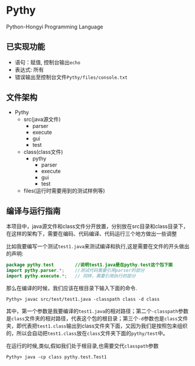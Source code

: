 # Pythy
Python-Hongyi Programming Language

## 已实现功能
+ 语句：赋值, 控制台输出`echo`
+ 表达式: 所有
+ 错误输出至控制台文件`Pythy/files/console.txt`

## 文件架构
+ Pythy
	+ src(java源文件)
		+ parser
		+ execute
		+ gui
		+ test
	+ class(class文件)
		+ pythy
			+ parser
			+ execute
			+ gui
			+ test
	+ files(运行时需要用到的测试样例等)

## 编译与运行指南
本项目中，java源文件和class文件分开放置，分别放在src目录和class目录下，在这样的架构下，需要在编码、代码编译、代码运行三个地方做出一些调整


比如我要编写一个测试`test1.java`来测试编译和执行,这是需要在文件的开头做出的声明:
```java
package pythy.test 		  //说明test1.java是在pythy.test这个包下面
import pythy.parser.*;    //测试代码需要引用parser的部分
import pythy.execute.*;   // 同样，需要引用执行的部分
```

那么在编译的时候，我们应该在根目录下输入下面的命令.
```shell
Pythy> javac src/test/test1.java -classpath class -d class 

```
其中，第一个参数是我要编译的`test1.java`的相对路径；第二个`-classpath`参数是`class`文件夹的相对路径，代表这个包的根目录；第三个`-d`参数也是`class`文件夹，即代表把`test1.class`输出到class文件夹下面，又因为我们是按照包来组织的，所以会自动把`test1.class`放在`class`文件夹下面的`pythy/test`中。

在运行的时候,类似,假如我们处于根目录,也需要交代`classpath`参数
```
Pythy> java -cp class pythy.test.Test1
```
